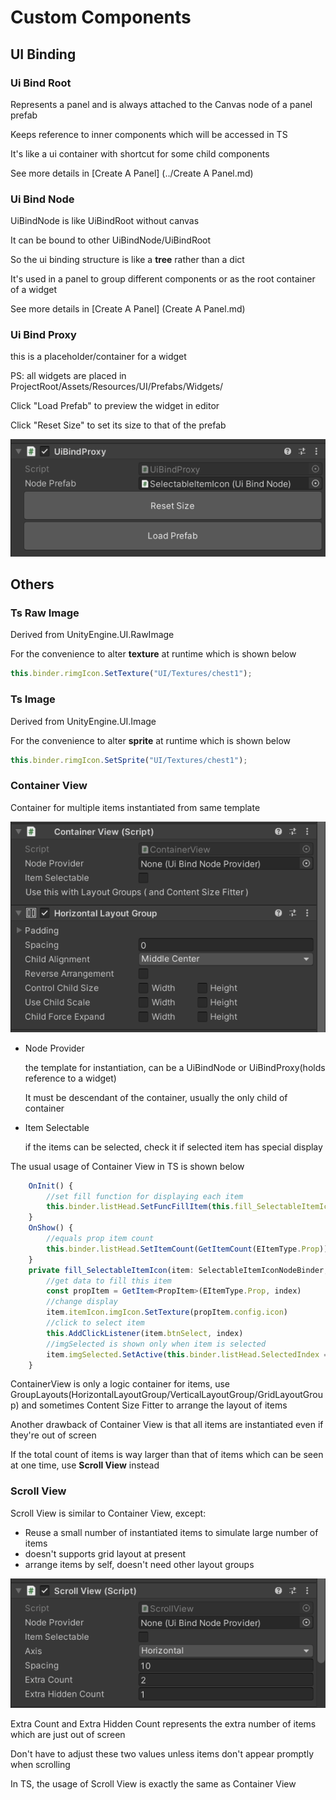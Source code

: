 # Custom Components

## UI Binding 

### Ui Bind Root

Represents a panel and is always attached to the Canvas node of a panel prefab

Keeps reference to inner components which will be accessed in TS

It's like a ui container with shortcut for some child components

See more details in [Create A Panel] (../Create A Panel.md)

### Ui Bind Node

UiBindNode is like UiBindRoot without canvas

It can be bound to other UiBindNode/UiBindRoot

So the ui binding structure is like a **tree** rather than a dict

It's used in a panel to group different components or as the root container of a widget

See more details in [Create A Panel] (Create A Panel.md)

### Ui Bind Proxy

this is a placeholder/container for a widget

PS: all widgets are placed in ProjectRoot/Assets/Resources/UI/Prefabs/Widgets/

Click "Load Prefab" to preview the widget in editor

Click "Reset Size" to set its size to that of the prefab

![custom_component2](imgs/custom_component2.png)

## Others
### Ts Raw Image

Derived from UnityEngine.UI.RawImage

For the convenience to alter **texture** at runtime which is shown below

```typescript
this.binder.rimgIcon.SetTexture("UI/Textures/chest1");
```

### Ts Image

Derived from UnityEngine.UI.Image

For the convenience to alter **sprite** at runtime which is shown below

```typescript
this.binder.rimgIcon.SetSprite("UI/Textures/chest1");
```

### Container View

Container for multiple items instantiated from same template

![custom_component1](imgs/custom_component1.png)

- Node Provider

  the template for instantiation, can be a UiBindNode or UiBindProxy(holds reference to a widget)

  It must be descendant of the container, usually the only child of container

- Item Selectable

  if the items can be selected, check it if selected item has special display

The usual usage of Container View in TS is shown below

```typescript
    OnInit() {
        //set fill function for displaying each item
        this.binder.listHead.SetFuncFillItem(this.fill_SelectableItemIcon.bind(this))
    }
    OnShow() {
        //equals prop item count
        this.binder.listHead.SetItemCount(GetItemCount(EItemType.Prop))
    }
    private fill_SelectableItemIcon(item: SelectableItemIconNodeBinder, index: number){
        //get data to fill this item
        const propItem = GetItem<PropItem>(EItemType.Prop, index)
        //change display
        item.itemIcon.imgIcon.SetTexture(propItem.config.icon)
        //click to select item
        this.AddClickListener(item.btnSelect, index)
        //imgSelected is shown only when item is selected
        item.imgSelected.SetActive(this.binder.listHead.SelectedIndex === index)
    }
```



ContainerView is only a logic container for items, use GroupLayouts(HorizontalLayoutGroup/VerticalLayoutGroup/GridLayoutGroup) and sometimes Content Size Fitter to arrange the layout of items

Another drawback of Container View is that all items are instantiated even if they're out of screen

If the total count of items is way larger than that of items which can be seen at one time, use **Scroll View** instead

### Scroll View

Scroll View is similar to Container View, except:

- Reuse a small number of instantiated items to simulate large number of items
- doesn't supports grid layout at present
- arrange items by self, doesn't need other layout groups

![custom_component3](imgs/custom_component3.png)

Extra Count and Extra Hidden Count represents the extra number of items which are just out of screen

Don't have to adjust these two values  unless items don't appear promptly when scrolling

 In TS, the usage of Scroll View is exactly the same as Container View

